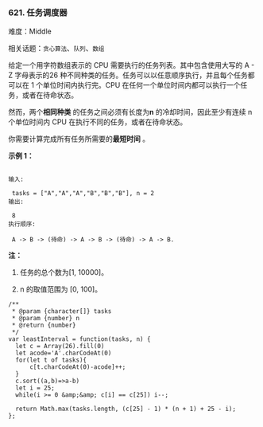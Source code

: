 ### 621. 任务调度器

难度：Middle

相关话题：`贪心算法`、`队列`、`数组`

给定一个用字符数组表示的 CPU 需要执行的任务列表。其中包含使用大写的 A - Z 字母表示的26 种不同种类的任务。任务可以以任意顺序执行，并且每个任务都可以在 1 个单位时间内执行完。CPU 在任何一个单位时间内都可以执行一个任务，或者在待命状态。



然而，两个**相同种类** 的任务之间必须有长度为**n** 的冷却时间，因此至少有连续 n 个单位时间内 CPU 在执行不同的任务，或者在待命状态。



你需要计算完成所有任务所需要的**最短时间** 。



**示例 1：** 





```

输入:

 tasks = ["A","A","A","B","B","B"], n = 2
输出:

 8
执行顺序:

 A -> B -> (待命) -> A -> B -> (待命) -> A -> B.

```


**注：** 




1. 任务的总个数为[1, 10000]。

2. n 的取值范围为 [0, 100]。






```
/**
 * @param {character[]} tasks
 * @param {number} n
 * @return {number}
 */
var leastInterval = function(tasks, n) {
  let c = Array(26).fill(0)
  let acode='A'.charCodeAt(0)
  for(let t of tasks){
      c[t.charCodeAt(0)-acode]++;
  }
  c.sort((a,b)=>a-b)
  let i = 25;
  while(i >= 0 &amp;&amp; c[i] == c[25]) i--;

  return Math.max(tasks.length, (c[25] - 1) * (n + 1) + 25 - i);
};



```

